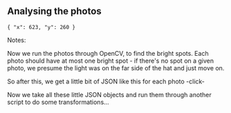 ## Analysing the photos

`{ "x": 623, "y": 260 }` <!-- .element: class="fragment fade-right" data-fragment-index="1" -->

Notes:

Now we run the photos through OpenCV, to find the bright spots. Each photo should have at most one bright spot - if there's no spot on a given photo, we presume the light was on the far side of the hat and just move on.

So after this, we get a little bit of JSON like this for each photo -click-

Now we take all these little JSON objects and run them through another script to do some transformations...
